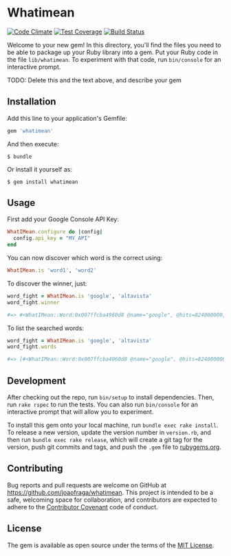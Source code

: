 # Whatimean

[![Code Climate](https://codeclimate.com/github/joaofraga/whatimean/badges/gpa.svg)](https://codeclimate.com/github/joaofraga/whatimean) [![Test Coverage](https://codeclimate.com/github/joaofraga/whatimean/badges/coverage.svg)](https://codeclimate.com/github/joaofraga/whatimean/coverage) [![Build Status](https://travis-ci.org/joaofraga/whatimean.svg)](https://travis-ci.org/joaofraga/whatimean)

Welcome to your new gem! In this directory, you'll find the files you need to be able to package up your Ruby library into a gem. Put your Ruby code in the file `lib/whatimean`. To experiment with that code, run `bin/console` for an interactive prompt.

TODO: Delete this and the text above, and describe your gem

## Installation

Add this line to your application's Gemfile:

```ruby
gem 'whatimean'
```

And then execute:

    $ bundle

Or install it yourself as:

    $ gem install whatimean

## Usage

First add your Google Console API Key:

``` ruby
WhatIMean.configure do |config|
  config.api_key = "MY_API"
end
```

You can now discover which word is the correct using:

``` ruby
WhatIMean.is 'word1', 'word2'
```

To discover the winner, just:

``` ruby
word_fight = WhatIMean.is 'google', 'altavista'
word_fight.winner

#=> #<WhatIMean::Word:0x007ffcba4960d8 @name="google", @hits=824000000, @rate=0.9987031403396075>
```

To list the searched words:

``` ruby
word_fight = WhatIMean.is 'google', 'altavista'
word_fight.words

#=> [#<WhatIMean::Word:0x007ffcba4960d8 @name="google", @hits=824000000, @rate=0.9987031403396075>, #<WhatIMean::Word:0x007ffcba4ae750 @name="altavista", @hits=1070000, @rate=0.0012968596603924515>]
```

## Development

After checking out the repo, run `bin/setup` to install dependencies. Then, run `rake rspec` to run the tests. You can also run `bin/console` for an interactive prompt that will allow you to experiment.

To install this gem onto your local machine, run `bundle exec rake install`. To release a new version, update the version number in `version.rb`, and then run `bundle exec rake release`, which will create a git tag for the version, push git commits and tags, and push the `.gem` file to [rubygems.org](https://rubygems.org).

## Contributing

Bug reports and pull requests are welcome on GitHub at https://github.com/joaofraga/whatimean. This project is intended to be a safe, welcoming space for collaboration, and contributors are expected to adhere to the [Contributor Covenant](contributor-covenant.org) code of conduct.


## License

The gem is available as open source under the terms of the [MIT License](http://opensource.org/licenses/MIT).

